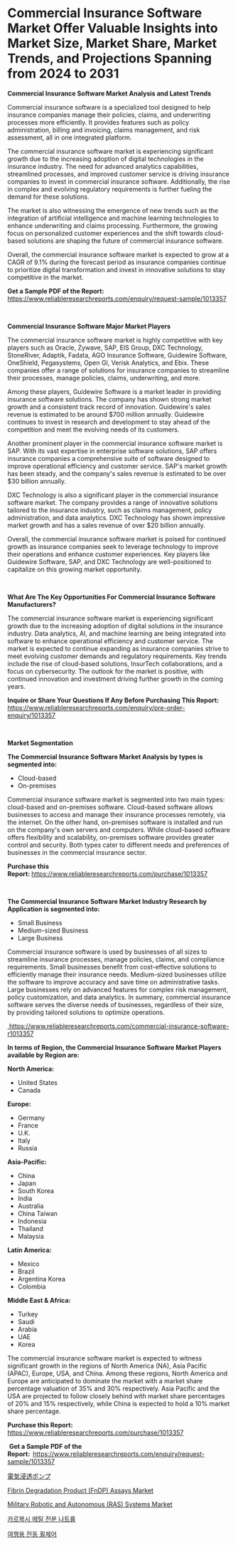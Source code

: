 <p><h1>Commercial Insurance Software Market Offer Valuable Insights into Market Size, Market Share, Market Trends, and Projections Spanning from 2024 to 2031</h1></p><p><strong>Commercial Insurance Software Market Analysis and Latest Trends</strong></p>
<p><p>Commercial insurance software is a specialized tool designed to help insurance companies manage their policies, claims, and underwriting processes more efficiently. It provides features such as policy administration, billing and invoicing, claims management, and risk assessment, all in one integrated platform.</p><p>The commercial insurance software market is experiencing significant growth due to the increasing adoption of digital technologies in the insurance industry. The need for advanced analytics capabilities, streamlined processes, and improved customer service is driving insurance companies to invest in commercial insurance software. Additionally, the rise in complex and evolving regulatory requirements is further fueling the demand for these solutions.</p><p>The market is also witnessing the emergence of new trends such as the integration of artificial intelligence and machine learning technologies to enhance underwriting and claims processing. Furthermore, the growing focus on personalized customer experiences and the shift towards cloud-based solutions are shaping the future of commercial insurance software.</p><p>Overall, the commercial insurance software market is expected to grow at a CAGR of 9.1% during the forecast period as insurance companies continue to prioritize digital transformation and invest in innovative solutions to stay competitive in the market.</p></p>
<p><strong>Get a Sample PDF of the Report:&nbsp;</strong> <a href="https://www.reliableresearchreports.com/enquiry/request-sample/1013357">https://www.reliableresearchreports.com/enquiry/request-sample/1013357</a></p>
<p>&nbsp;</p>
<p><strong>Commercial Insurance Software Major Market Players</strong></p>
<p><p>The commercial insurance software market is highly competitive with key players such as Oracle, Zywave, SAP, EIS Group, DXC Technology, StoneRiver, Adaptik, Fadata, AGO Insurance Software, Guidewire Software, OneShield, Pegasystems, Open GI, Verisk Analytics, and Ebix. These companies offer a range of solutions for insurance companies to streamline their processes, manage policies, claims, underwriting, and more.</p><p>Among these players, Guidewire Software is a market leader in providing insurance software solutions. The company has shown strong market growth and a consistent track record of innovation. Guidewire's sales revenue is estimated to be around $700 million annually. Guidewire continues to invest in research and development to stay ahead of the competition and meet the evolving needs of its customers.</p><p>Another prominent player in the commercial insurance software market is SAP. With its vast expertise in enterprise software solutions, SAP offers insurance companies a comprehensive suite of software designed to improve operational efficiency and customer service. SAP's market growth has been steady, and the company's sales revenue is estimated to be over $30 billion annually.</p><p>DXC Technology is also a significant player in the commercial insurance software market. The company provides a range of innovative solutions tailored to the insurance industry, such as claims management, policy administration, and data analytics. DXC Technology has shown impressive market growth and has a sales revenue of over $20 billion annually.</p><p>Overall, the commercial insurance software market is poised for continued growth as insurance companies seek to leverage technology to improve their operations and enhance customer experiences. Key players like Guidewire Software, SAP, and DXC Technology are well-positioned to capitalize on this growing market opportunity.</p></p>
<p>&nbsp;</p>
<p><strong>What Are The Key Opportunities For Commercial Insurance Software Manufacturers?</strong></p>
<p><p>The commercial insurance software market is experiencing significant growth due to the increasing adoption of digital solutions in the insurance industry. Data analytics, AI, and machine learning are being integrated into software to enhance operational efficiency and customer service. The market is expected to continue expanding as insurance companies strive to meet evolving customer demands and regulatory requirements. Key trends include the rise of cloud-based solutions, InsurTech collaborations, and a focus on cybersecurity. The outlook for the market is positive, with continued innovation and investment driving further growth in the coming years.</p></p>
<p><strong>Inquire or Share Your Questions If Any Before Purchasing This Report:</strong> <a href="https://www.reliableresearchreports.com/enquiry/pre-order-enquiry/1013357">https://www.reliableresearchreports.com/enquiry/pre-order-enquiry/1013357</a></p>
<p>&nbsp;</p>
<p><strong>Market Segmentation</strong></p>
<p><strong>The Commercial Insurance Software Market Analysis by types is segmented into:</strong></p>
<p><ul><li>Cloud-based</li><li>On-premises</li></ul></p>
<p><p>Commercial insurance software market is segmented into two main types: cloud-based and on-premises software. Cloud-based software allows businesses to access and manage their insurance processes remotely, via the internet. On the other hand, on-premises software is installed and run on the company's own servers and computers. While cloud-based software offers flexibility and scalability, on-premises software provides greater control and security. Both types cater to different needs and preferences of businesses in the commercial insurance sector.</p></p>
<p><strong>Purchase this Report:&nbsp;</strong><a href="https://www.reliableresearchreports.com/purchase/1013357">https://www.reliableresearchreports.com/purchase/1013357</a></p>
<p>&nbsp;</p>
<p><strong>The Commercial Insurance Software Market Industry Research by Application is segmented into:</strong></p>
<p><ul><li>Small Business</li><li>Medium-sized Business</li><li>Large Business</li></ul></p>
<p><p>Commercial insurance software is used by businesses of all sizes to streamline insurance processes, manage policies, claims, and compliance requirements. Small businesses benefit from cost-effective solutions to efficiently manage their insurance needs. Medium-sized businesses utilize the software to improve accuracy and save time on administrative tasks. Large businesses rely on advanced features for complex risk management, policy customization, and data analytics. In summary, commercial insurance software serves the diverse needs of businesses, regardless of their size, by providing tailored solutions to optimize operations.</p></p>
<p><a href="https://www.reliableresearchreports.com/commercial-insurance-software-r1013357">&nbsp;https://www.reliableresearchreports.com/commercial-insurance-software-r1013357</a></p>
<p><strong>In terms of Region, the Commercial Insurance Software Market Players available by Region are:</strong></p>
<p>
    <p> <strong> North America: </strong>
        <ul>
            <li>United States</li>
            <li>Canada</li>
        </ul>
        </p> 
    <p> <strong> Europe: </strong>
        <ul>
            <li>Germany</li>
            <li>France</li>
            <li>U.K.</li>
            <li>Italy</li>
            <li>Russia</li>
        </ul>
        </p> 
    <p> <strong> Asia-Pacific: </strong>
        <ul>
            <li>China</li>
            <li>Japan</li>
            <li>South Korea</li>
            <li>India</li>
            <li>Australia</li>
            <li>China Taiwan</li>
            <li>Indonesia</li>
            <li>Thailand</li>
            <li>Malaysia</li>
        </ul>
        </p> 
    <p> <strong> Latin America: </strong>
        <ul>
            <li>Mexico</li>
            <li>Brazil</li>
            <li>Argentina Korea</li>
            <li>Colombia</li>
        </ul>
        </p> 
    <p> <strong> Middle East & Africa: </strong>
        <ul>
            <li>Turkey</li>
            <li>Saudi</li>
            <li>Arabia</li>
            <li>UAE</li>
            <li>Korea</li>
        </ul>
    </p>
    </p>
<p><p>The commercial insurance software market is expected to witness significant growth in the regions of North America (NA), Asia Pacific (APAC), Europe, USA, and China. Among these regions, North America and Europe are anticipated to dominate the market with a market share percentage valuation of 35% and 30% respectively. Asia Pacific and the USA are projected to follow closely behind with market share percentages of 20% and 15% respectively, while China is expected to hold a 10% market share percentage.</p></p>
<p><strong>Purchase this Report: </strong><a href="https://www.reliableresearchreports.com/purchase/1013357">https://www.reliableresearchreports.com/purchase/1013357</a></p>
<p>&nbsp;<strong>Get a Sample PDF of the Report:&nbsp;&nbsp;</strong><a href="https://www.reliableresearchreports.com/enquiry/request-sample/1013357">https://www.reliableresearchreports.com/enquiry/request-sample/1013357</a></p>
<p><strong></strong></p>
<p><p><a href="https://medium.com/@abdielkilback/%E9%9B%BB%E6%B0%97%E6%B5%B8%E9%80%8F%E3%83%9D%E3%83%B3%E3%83%97%E5%B8%82%E5%A0%B4%E8%A6%8F%E6%A8%A1%E3%81%AF-%E3%82%B0%E3%83%AD%E3%83%BC%E3%83%90%E3%83%AB%E7%94%A3%E6%A5%AD%E3%81%AB%E3%81%8A%E3%81%91%E3%82%8B%E6%9C%80%E9%81%A9%E3%81%AA%E3%83%9E%E3%83%BC%E3%82%B1%E3%83%86%E3%82%A3%E3%83%B3%E3%82%B0%E3%83%81%E3%83%A3%E3%83%B3%E3%83%8D%E3%83%AB%E3%82%92%E6%98%8E%E3%82%89%E3%81%8B%E3%81%AB%E3%81%97%E3%81%BE%E3%81%99-43beba72d5f0">電気浸透ポンプ</a></p><p><a href="https://www.linkedin.com/pulse/fibrin-degradation-product-fndp-assays-market-outlook-u1g4c?trackingId=WlWGOQVV2daRNXFXj6qLjA%3D%3D">Fibrin Degradation Product (FnDP) Assays Market</a></p><p><a href="https://www.linkedin.com/pulse/military-robotic-autonomous-ras-systems-market-report-reveals-2tque?trackingId=Km7G6KhBgKC%2FAtoqXGhGJg%3D%3D">Military Robotic and Autonomous (RAS) Systems Market</a></p><p><a href="https://medium.com/@londonacobson5656/%EC%B9%B4%EB%B3%B5%EC%8B%9C%EB%A9%94%ED%8B%B8-%EC%8A%A4%ED%83%80%EC%B9%98-%EB%82%98%ED%8A%B8%EB%A5%A8-%EC%8B%9C%EC%9E%A5-%EC%A1%B0%EC%82%AC-%EB%B3%B4%EA%B3%A0%EC%84%9C-2024%EB%85%84%EB%B6%80%ED%84%B0-2031%EB%85%84%EA%B9%8C%EC%A7%80%EC%9D%98-%EC%97%AD%EC%82%AC-%EB%B0%8F-%EC%98%88%EC%B8%A1-efba94d58244">카르복시 메틸 전분 나트륨</a></p><p><a href="https://medium.com/@daveblock56/%EC%97%AC%ED%96%89%EC%9A%A9-%EC%A0%84%EB%8F%99-%ED%9C%A0%EC%B2%B4%EC%96%B4-%EC%8B%9C%EC%9E%A5-%EB%8F%99%ED%96%A5-%EC%8B%9C%EC%9E%A5-%EB%8F%99%ED%96%A5-%EC%84%B1%EC%9E%A5-2024%EB%85%84%EB%B6%80%ED%84%B0-2031%EB%85%84%EA%B9%8C%EC%A7%80-%EC%98%88%EC%B8%A1%EB%90%A8-9f24339294bd">여행용 전동 휠체어</a></p></p>
